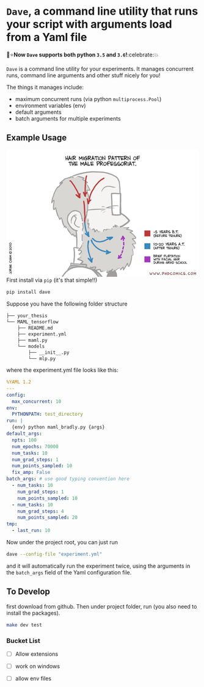 
# `Dave`, a command line utility that runs your script with arguments load from a Yaml file

:rocket::star:**Now `Dave` supports both python `3.5` and `3.6`!**:celebrate::collision:

`Dave` is a command line utility for your experiments. It manages concurrent runs, command line arguments and other stuff nicely for you!


The things it manages include:
- maximum concurrent runs (via python `multiprocess.Pool`)
- environment variables (env)
- default arguments
- batch arguments for multiple experiments

## Example Usage

<a href="figures/phd091010s.gif" target="_blank">
<img align="left" src="./figures/phd091010s.gif"/>
</a>

First install via `pip` (it's that simple!!)

```bash
pip install dave
```

Suppose you have the following folder structure

```
├── your_thesis
└── MAML_tensorflow
    ├── README.md
    ├── experiment.yml
    ├── maml.py
    └── models
        ├── __init__.py
        └── mlp.py
```

where the experiment.yml file looks like this:

```yaml
%YAML 1.2
---
config:
  max_concurrent: 10
env:
  PYTHONPATH: test_directory
run: |
  {env} python maml_bradly.py {args}
default_args:
  npts: 100
  num_epochs: 70000
  num_tasks: 10
  num_grad_steps: 1
  num_points_sampled: 10
  fix_amp: False
batch_args: # use good typing convention here
  - num_tasks: 10
    num_grad_steps: 1
    num_points_sampled: 10
  - num_tasks: 10
    num_grad_steps: 4
    num_points_sampled: 20
tmp:
  - last_run: 10
```

Now under the project root, you can just run

```bash
dave --config-file "experiment.yml"
```

and it will automatically run the experiment twice, using the arguments in the `batch_args` field of the Yaml configuration file.
## To Develop

first download from github. Then under project folder, run (you also need to install the packages).

```bash
make dev test
```

### Bucket List

- [ ] Allow extensions
- [ ] work on windows
- [ ] allow env files

